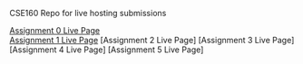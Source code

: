 CSE160 Repo for live hosting submissions

[Assignment 0 Live Page](https://vincentl03.github.io/CSE160-Live/Assignment_0/asg0.html)  
[Assignment 1 Live Page](https://vincentl03.github.io/CSE160-Live/Assignment_1/asg1.html)
[Assignment 2 Live Page]
[Assignment 3 Live Page]
[Assignment 4 Live Page]
[Assignment 5 Live Page]
